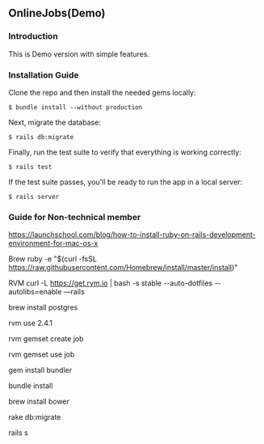 ## OnlineJobs(Demo)

### Introduction

This is Demo version with simple features.

### Installation Guide

Clone the repo and then install the needed gems locally:

```
$ bundle install --without production
```

Next, migrate the database:

```
$ rails db:migrate
```

Finally, run the test suite to verify that everything is working correctly:

```
$ rails test
```

If the test suite passes, you'll be ready to run the app in a local server:

```
$ rails server
```

### Guide for Non-technical member

https://launchschool.com/blog/how-to-install-ruby-on-rails-development-environment-for-mac-os-x


Brew
ruby -e "$(curl -fsSL https://raw.githubusercontent.com/Homebrew/install/master/install)"

RVM
curl -L https://get.rvm.io | bash -s stable --auto-dotfiles --autolibs=enable —rails

brew install postgres
 

rvm use 2.4.1
 

rvm gemset create job
 

rvm gemset use job
 

gem install bundler
 

bundle install
 

brew install bower
 

rake db:migrate
 

rails s

